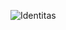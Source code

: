 ![Identitas](https://user-images.githubusercontent.com/89144955/135738939-05a33b33-c373-40c2-933b-434646968768.png)

